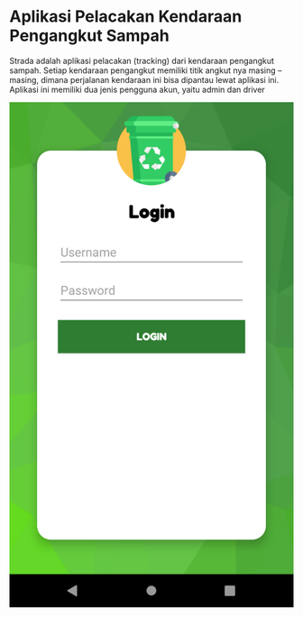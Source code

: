 # Aplikasi Pelacakan Kendaraan Pengangkut Sampah 

Strada adalah aplikasi pelacakan (tracking) dari kendaraan pengangkut sampah. Setiap kendaraan pengangkut memiliki titik angkut nya masing – masing, dimana perjalanan kendaraan ini bisa dipantau lewat aplikasi ini. Aplikasi ini memiliki dua jenis pengguna akun, yaitu admin dan driver

![alt text](https://github.com/meivaldi/TrackApps/blob/master/screenshoot/Screenshot_1604943637.png?raw=true)
